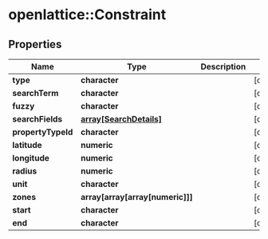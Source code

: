 # openlattice::Constraint

## Properties
Name | Type | Description | Notes
------------ | ------------- | ------------- | -------------
**type** | **character** |  | [optional] 
**searchTerm** | **character** |  | [optional] 
**fuzzy** | **character** |  | [optional] 
**searchFields** | [**array[SearchDetails]**](SearchDetails.md) |  | [optional] 
**propertyTypeId** | **character** |  | [optional] 
**latitude** | **numeric** |  | [optional] 
**longitude** | **numeric** |  | [optional] 
**radius** | **numeric** |  | [optional] 
**unit** | **character** |  | [optional] 
**zones** | **array[array[array[numeric]]]** |  | [optional] 
**start** | **character** |  | [optional] 
**end** | **character** |  | [optional] 


